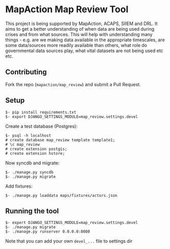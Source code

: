# MapAction Map Review Tool

This project is being supported by MapAction, ACAPS, SIIEM and DRL.  It aims to
get a better understanding of when data are being used during crises and from
what sources. This will help with understanding many things - e.g. are we
making data available in the appropriate timescales, are some data/sources more
readily available than others, what role do governmental data sources play,
what vital datasets are not being used etc etc.

## Contributing

Fork the repo (`mapaction/map_review`) and submit a Pull Request.


## Setup

    $- pip install requirements.txt
    $- export DJANGO_SETTINGS_MODULE=map_review.settings.devel

Create a test database (Postgres):

    $- psql -h localhost
    # create database map_review template template1;
    # \c map_review
    # create extension postgis;
    # create extension hstore;

Now syncdb and migrate:

    $- ./manage.py syncdb
    $- ./manage.py migrate

Add fixtures:

    $- ./manage.py loaddata maps/fixtures/actors.json

## Running the tool

    $- export DJANGO_SETTINGS_MODULE=map_review.settings.devel
    $- ./manage.py migrate
    $- ./manage.py runserver 0.0.0.0:8080


Note that you can add your own `devel_...` file to settings dir


